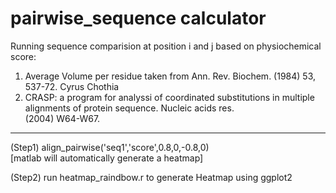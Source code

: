 # pairwise_sequence calculator 

Running sequence comparision at position i and j based on physiochemical score: <br>

 1)  Average Volume per residue taken from Ann. Rev. Biochem. (1984) 53, 537-72.
     Cyrus Chothia <br>
 2)  CRASP: a program for analyssi of coordinated substitutions in multiple alignments of protein sequence. Nucleic acids res.     
     (2004) W64-W67. <br>
     
 <div>
    <div></div>
    <hr class="styled-hr" />
    <div></div>
 </div>

 (Step1) align_pairwise('seq1','score',0.8,0,-0.8,0) <br>
         [matlab will automatically generate a heatmap] <br>
   
 (Step2) run heatmap_raindbow.r to generate Heatmap using ggplot2 <br>

